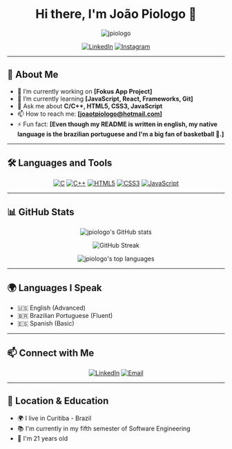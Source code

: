 <h1 align="center">Hi there, I'm João Piologo 👋</h1>

<p align="center">
  <img src="https://komarev.com/ghpvc/?username=jpiologo&label=Profile%20views&color=0e75b6&style=flat" alt="jpiologo" />
</p>

<p align="center">
  <a href="https://www.linkedin.com/in/jo%C3%A3o-piologo-85ba9a226/"><img src="https://img.shields.io/badge/-LinkedIn-blue?style=flat&logo=linkedin" alt="LinkedIn"></a>
  <a href="https://instagram.com/jpiologo"><img src="https://img.shields.io/badge/-Instagram-E4405F?style=flat&logo=instagram&logoColor=white" alt="Instagram"></a>
</p>

---

## 🚀 About Me

- 🔭 I’m currently working on **[Fokus App Project]**
- 🌱 I’m currently learning **[JavaScript, React, Frameworks, Git]**
- 💬 Ask me about **C/C++, HTML5, CSS3, JavaScript**
- 📫 How to reach me: **[joaotpiologo@hotmail.com]**
- ⚡ Fun fact: **[Even though my README is written in english, my native language is the brazilian portuguese and I'm a big fan of basketball 🏀.]**

---

## 🛠️ Languages and Tools

<p align="center">
  <a href="https://www.cprogramming.com/" target="_blank"><img src="https://img.shields.io/badge/C-00599C?style=flat&logo=c&logoColor=white" alt="C"></a>
  <a href="https://isocpp.org/" target="_blank"><img src="https://img.shields.io/badge/C%2B%2B-00599C?style=flat&logo=c%2B%2B&logoColor=white" alt="C++"></a>
  <a href="https://developer.mozilla.org/en-US/docs/Web/HTML" target="_blank"><img src="https://img.shields.io/badge/HTML5-E34F26?style=flat&logo=html5&logoColor=white" alt="HTML5"></a>
  <a href="https://developer.mozilla.org/en-US/docs/Web/CSS" target="_blank"><img src="https://img.shields.io/badge/CSS3-1572B6?style=flat&logo=css3&logoColor=white" alt="CSS3"></a>
  <a href="https://developer.mozilla.org/en-US/docs/Web/JavaScript" target="_blank"><img src="https://img.shields.io/badge/JavaScript-F7DF1E?style=flat&logo=javascript&logoColor=black" alt="JavaScript"></a>
</p>

---

## 📊 GitHub Stats

<p align="center">
  <img src="https://github-readme-stats.vercel.app/api?username=jpiologo&show_icons=true&theme=radical" alt="jpiologo's GitHub stats">
</p>

<p align="center">
  <img src="https://streak-stats.demolab.com?user=jpiologo&theme=radical" alt="GitHub Streak">
</p>

<p align="center">
  <img src="https://github-readme-stats.vercel.app/api/top-langs/?username=jpiologo&layout=compact&theme=radical" alt="jpiologo's top languages">
</p>

---

## 🌍 Languages I Speak

- 🇺🇸 English (Advanced)
- 🇧🇷 Brazilian Portuguese (Fluent)
- 🇪🇸 Spanish (Basic)

---

## 📫 Connect with Me

<p align="center">
  <a href="https://www.linkedin.com/in/jo%C3%A3o-piologo-85ba9a226/"><img src="https://img.shields.io/badge/LinkedIn-0077B5?style=flat&logo=linkedin&logoColor=white" alt="LinkedIn"></a>
  <a href="mailto:joaotpiologo@hotmail.com"><img src="https://img.shields.io/badge/Email-D14836?style=flat&logo=gmail&logoColor=white" alt="Email"></a>
</p>

---

## 📍 Location & Education

- 🌍 I live in Curitiba - Brazil
- 📚 I'm currently in my fifth semester of Software Engineering
- 🎂 I'm 21 years old
